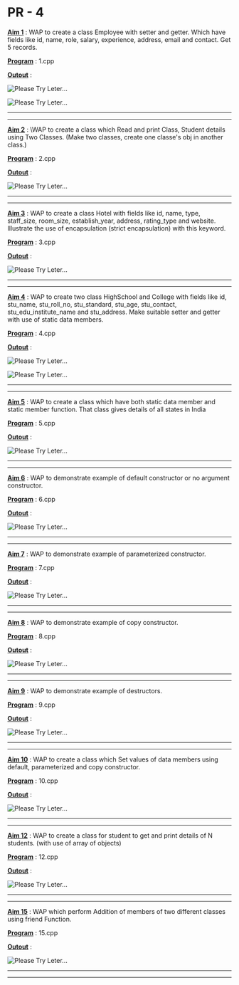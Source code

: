 # PR - 4

<u>**Aim 1**</u> : WAP to create a class Employee with setter and getter. Which have fields like id, name, role, salary, experience, address, email and contact. Get 5 records.

<u>**Program**</u> : 1.cpp

<u>**Outout**</u> : 

![Please Try Leter...](https://github.com/Omdhameliya/C-/blob/master/Pr%20-4/Images/image1.1.PNG)

![Please Try Leter...](https://github.com/Omdhameliya/C-/blob/master/Pr%20-4/Images/image1.2.PNG)
****
****

<u>**Aim 2**</u> :  \WAP to create a class which Read and print Class, Student details using Two Classes. (Make two classes, create one classe's obj in another class.)

<u>**Program**</u> : 2.cpp

<u>**Outout**</u> : 

![Please Try Leter...](https://github.com/Omdhameliya/C-/blob/master/Pr%20-4/Images/image2.PNG)
****
****

<u>**Aim 3**</u> : WAP to create a class Hotel with fields like id, name, type, staff_size, room_size, establish_year, address, rating_type and website. Illustrate the use of encapsulation (strict encapsulation) with this keyword.

<u>**Program**</u> : 3.cpp

<u>**Outout**</u> : 

![Please Try Leter...](https://github.com/Omdhameliya/C-/blob/master/Pr%20-4/Images/image3.PNG)
****
****

<u>**Aim 4**</u> : WAP to create two class HighSchool and College with fields like id, stu_name, stu_roll_no, stu_standard, stu_age, stu_contact, stu_edu_institute_name and stu_address. Make suitable setter and getter with use of static data members.

<u>**Program**</u> : 4.cpp

<u>**Outout**</u> : 

![Please Try Leter...](https://github.com/Omdhameliya/C-/blob/master/Pr%20-4/Images/image4.1.PNG)

![Please Try Leter...](https://github.com/Omdhameliya/C-/blob/master/Pr%20-4/Images/image4.2.PNG)
****
****

<u>**Aim 5**</u> : WAP to create a class which have both static data member and static member function. That class gives details of all states in India

<u>**Program**</u> : 5.cpp

<u>**Outout**</u> : 

![Please Try Leter...](https://github.com/Omdhameliya/C-/blob/master/Pr%20-4/Images/image5.PNG)
****
****

<u>**Aim 6**</u> : WAP to demonstrate example of default constructor or no argument constructor.

<u>**Program**</u> : 6.cpp

<u>**Outout**</u> : 

![Please Try Leter...](https://github.com/Omdhameliya/C-/blob/master/Pr%20-4/Images/image6.PNG)
****
****

<u>**Aim 7**</u> : WAP to demonstrate example of parameterized constructor.

<u>**Program**</u> : 7.cpp

<u>**Outout**</u> : 

![Please Try Leter...](https://github.com/Omdhameliya/C-/blob/master/Pr%20-4/Images/image7.PNG)
****
****

<u>**Aim 8**</u> : WAP to demonstrate example of copy constructor.

<u>**Program**</u> : 8.cpp

<u>**Outout**</u> : 

![Please Try Leter...](https://github.com/Omdhameliya/C-/blob/master/Pr%20-4/Images/image8.PNG)
****
****


<u>**Aim 9**</u> : WAP to demonstrate example of destructors.

<u>**Program**</u> : 9.cpp

<u>**Outout**</u> : 

![Please Try Leter...](https://github.com/Omdhameliya/C-/blob/master/Pr%20-4/Images/image9.PNG)
****
****

<u>**Aim 10**</u> : WAP to create a class which Set values of data members using default, parameterized and copy constructor.

<u>**Program**</u> : 10.cpp

<u>**Outout**</u> : 

![Please Try Leter...](https://github.com/Omdhameliya/C-/blob/master/Pr%20-4/Images/image10.PNG)
****
****

<u>**Aim 12**</u> : WAP to create a class for student to get and print details of N students. (with use of array of objects)

<u>**Program**</u> : 12.cpp

<u>**Outout**</u> : 

![Please Try Leter...](https://github.com/Omdhameliya/C-/blob/master/Pr%20-4/Images/image12.PNG)
****
****

<u>**Aim 15**</u> : WAP which perform Addition of members of two different classes using friend Function.

<u>**Program**</u> : 15.cpp

<u>**Outout**</u> : 

![Please Try Leter...](https://github.com/Omdhameliya/C-/blob/master/Pr%20-4/Images/image15.PNG)
****
****



